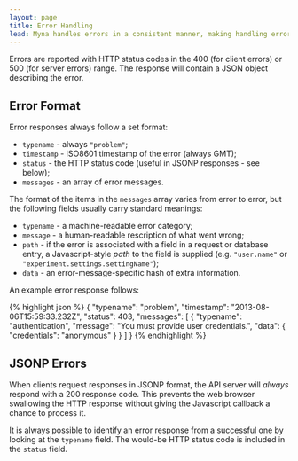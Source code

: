 ```yaml
---
layout: page
title: Error Handling
lead: Myna handles errors in a consistent manner, making handling errors easy.
---
```


Errors are reported with HTTP status codes in the 400 (for client errors) or 500 (for server errors) range. The response will contain a JSON object describing the error.

## Error Format

Error responses always follow a set format:

 - `typename` - always `"problem"`;
 - `timestamp` - ISO8601 timestamp of the error (always GMT);
 - `status` - the HTTP status code (useful in JSONP responses - see below);
 - `messages` - an array of error messages.

The format of the items in the `messages` array varies from error to error, but the following fields usually carry standard meanings:

 - `typename` - a machine-readable error category;
 - `message` - a human-readable rescription of what went wrong;
 - `path` - if the error is associated with a field in a request or database entry,
   a Javascript-style *path* to the field is supplied (e.g. `"user.name"` or `"experiment.settings.settingName"`);
 - `data` - an error-message-specific hash of extra information.

An example error response follows:

{% highlight json %}
{
  "typename": "problem",
  "timestamp": "2013-08-06T15:59:33.232Z",
  "status": 403,
  "messages": [
    {
      "typename": "authentication",
      "message": "You must provide user credentials.",
      "data": {
        "credentials": "anonymous"
      }
    }
  ]
}
{% endhighlight %}

## JSONP Errors

When clients request responses in JSONP format, the API server will *always* respond with a 200 response code. This prevents the web browser swallowing the HTTP response without giving the Javascript callback a chance to process it.

It is always possible to identify an error response from a successful one by looking at the `typename` field. The would-be HTTP status code is included in the `status` field.
